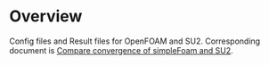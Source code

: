 # Overview

Config files and Result files for OpenFOAM and SU2.
Corresponding document is [Compare convergence of simpleFoam and SU2](https://shijingchang.cn/blog/posts/compare_convergence_openfoam_su2/).
